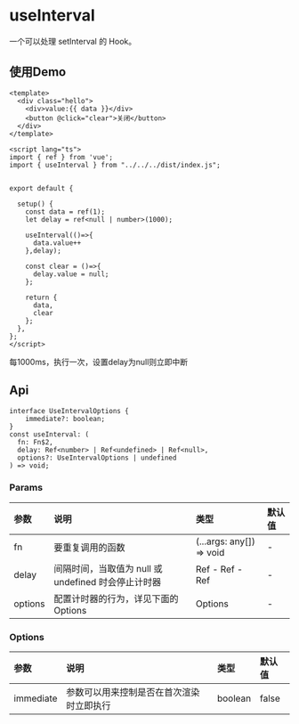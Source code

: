 # useInterval

一个可以处理 setInterval 的 Hook。


## 使用Demo

```vue
<template>
  <div class="hello">
    <div>value:{{ data }}</div>
    <button @click="clear">关闭</button>
  </div>
</template>

<script lang="ts">
import { ref } from 'vue';
import { useInterval } from "../../../dist/index.js";


export default {
  
  setup() {
    const data = ref(1);
    let delay = ref<null | number>(1000);

    useInterval(()=>{
      data.value++
    },delay);

    const clear = ()=>{ 
      delay.value = null;
    };

    return {
      data,
      clear
    };
  },
};
</script>

```

每1000ms，执行一次，设置delay为null则立即中断


## Api
```
interface UseIntervalOptions {
    immediate?: boolean;
}
const useInterval: (
  fn: Fn$2, 
  delay: Ref<number> | Ref<undefined> | Ref<null>, 
  options?: UseIntervalOptions | undefined
) => void;
```
### Params

| 参数 | 说明 | 类型 | 默认值 |
| :----| :---- | :---- | :---- |
| fn	 | 要重复调用的函数	 | (...args: any[]) => void | - |
| delay	 | 间隔时间，当取值为 null 或 undefined 时会停止计时器	 | Ref<number> - Ref<undefined> - Ref<null> | - |
| options	 | 配置计时器的行为，详见下面的 Options	 | Options | - |

### Options

| 参数 | 说明 | 类型 | 默认值 |
| :----| :---- | :---- | :---- |
| immediate	 | 参数可以用来控制是否在首次渲染时立即执行 | boolean| false |